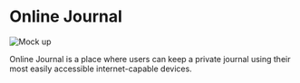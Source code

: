 # **Online Journal**

![Mock up](wireframes/mockup.file)

Online Journal is a place where users can keep a private journal using their
most easily accessible internet-capable devices.